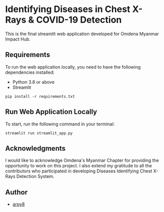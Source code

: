 # Identifying Diseases in Chest X-Rays & COVID-19 Detection

This is the final streamlit web application developed for Omdena Myanmar Impact Hub.

## Requirements

To run the web application locally, you need to have the following dependencies installed:

- Python 3.8 or above
- Streamlit

```shell
pip install -r requirements.txt
```

## Run Web Application Locally

To start, run the following command in your terminal:

```shell
streamlit run streamlit_app.py
```

## Acknowledgments

I would like to acknowledge Omdena's Myanmar Chapter for providing the opportunity to work on this project. I also extend my gratitude to all the contributors who participated in developing Diseases Identifying Chest X-Rays Detection System.

## Author

- [arpy8](https://github.com/arpy8)
